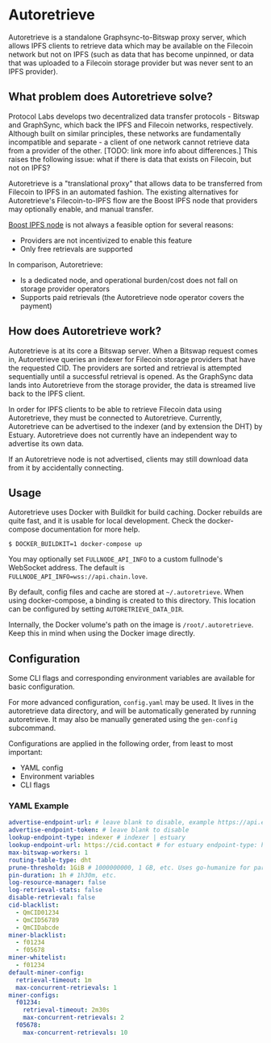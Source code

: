 # Autoretrieve

Autoretrieve is a standalone Graphsync-to-Bitswap proxy server, which allows IPFS clients to retrieve data which may be available on the Filecoin network but not on IPFS (such as data that has become unpinned, or data that was uploaded to a Filecoin storage provider but was never sent to an IPFS provider).

## What problem does Autoretrieve solve?

Protocol Labs develops two decentralized data transfer protocols - Bitswap and GraphSync, which back the IPFS and Filecoin networks, respectively. Although built on similar principles, these networks are fundamentally incompatible and separate - a client of one network cannot retrieve data from a provider of the other. [TODO: link more info about differences.] This raises the following issue: what if there is data that exists on Filecoin, but not on IPFS?

Autoretrieve is a "translational proxy" that allows data to be transferred from Filecoin to IPFS in an automated fashion. The existing alternatives for Autoretrieve's Filecoin-to-IPFS flow are the Boost IPFS node that providers may optionally enable, and manual transfer.

[Boost IPFS node](https://github.com/filecoin-project/boost/issues/709) is not always a feasible option for several reasons:
- Providers are not incentivized to enable this feature
- Only free retrievals are supported

In comparison, Autoretrieve:
- Is a dedicated node, and operational burden/cost does not fall on storage provider operators
- Supports paid retrievals (the Autoretrieve node operator covers the payment)

## How does Autoretrieve work?

Autoretrieve is at its core a Bitswap server. When a Bitswap request comes in, Autoretrieve queries an indexer for Filecoin storage providers that have the requested CID. The providers are sorted and retrieval is attempted sequentially until a successful retrieval is opened. As the GraphSync data lands into Autoretrieve from the storage provider, the data is streamed live back to the IPFS client.

In order for IPFS clients to be able to retrieve Filecoin data using Autoretrieve, they must be connected to Autoretrieve. Currently, Autoretrieve can be advertised to the indexer (and by extension the DHT) by Estuary. Autoretrieve does not currently have an independent way to advertise its own data.

If an Autoretrieve node is not advertised, clients may still download data from it by accidentally connecting.

## Usage

Autoretrieve uses Docker with Buildkit for build caching. Docker rebuilds are
quite fast, and it is usable for local development. Check the docker-compose
documentation for more help.

```console
$ DOCKER_BUILDKIT=1 docker-compose up
```

You may optionally set `FULLNODE_API_INFO` to a custom fullnode's WebSocket
address. The default is `FULLNODE_API_INFO=wss://api.chain.love`.

By default, config files and cache are stored at `~/.autoretrieve`. When using
docker-compose, a binding is created to this directory. This location can be
configured by setting `AUTORETRIEVE_DATA_DIR`.

Internally, the Docker volume's path on the image is `/root/.autoretrieve`. Keep
this in mind when using the Docker image directly.

## Configuration

Some CLI flags and corresponding environment variables are available for basic configuration.

For more advanced configuration, `config.yaml` may be used. It lives in the autoretrieve data directory, and will be automatically generated by running autoretrieve. It may also be manually generated using the `gen-config` subcommand.

Configurations are applied in the following order, from least to most important:
- YAML config
- Environment variables
- CLI flags

### YAML Example

```yaml
advertise-endpoint-url: # leave blank to disable, example https://api.estuary.tech/autoretrieve/heartbeat (must be registered)
advertise-endpoint-token: # leave blank to disable
lookup-endpoint-type: indexer # indexer | estuary
lookup-endpoint-url: https://cid.contact # for estuary endpoint-type: https://api.estuary.tech/retrieval-candidates
max-bitswap-workers: 1
routing-table-type: dht
prune-threshold: 1GiB # 1000000000, 1 GB, etc. Uses go-humanize for parsing. Table of valid byte sizes can be found here: https://github.com/dustin/go-humanize/blob/v1.0.0/bytes.go#L34-L62
pin-duration: 1h # 1h30m, etc.
log-resource-manager: false
log-retrieval-stats: false
disable-retrieval: false
cid-blacklist:
  - QmCID01234
  - QmCID56789
  - QmCIDabcde
miner-blacklist:
  - f01234
  - f05678
miner-whitelist:
  - f01234
default-miner-config:
  retrieval-timeout: 1m
  max-concurrent-retrievals: 1
miner-configs:
  f01234:
    retrieval-timeout: 2m30s
    max-concurrent-retrievals: 2
  f05678:
    max-concurrent-retrievals: 10
```
